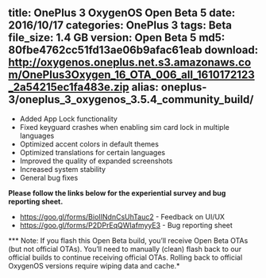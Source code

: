 title: OnePlus 3 OxygenOS Open Beta 5
date: 2016/10/17
categories: OnePlus 3
tags: Beta
file_size: 1.4 GB
version: Open Beta 5
md5: 80fbe4762cc51fd13ae06b9afac61eab
download: http://oxygenos.oneplus.net.s3.amazonaws.com/OnePlus3Oxygen_16_OTA_006_all_1610172123_2a54215ec1fa483e.zip
alias: oneplus-3/oneplus_3_oxygenos_3.5.4_community_build/
---
* Added App Lock functionality
* Fixed keyguard crashes when enabling sim card lock in multiple languages
* Optimized accent colors in default themes
* Optimized translations for certain languages
* Improved the quality of expanded screenshots
* Increased system stability
* General bug fixes

**Please follow the links below for the experiential survey and bug reporting sheet.**
* https://goo.gl/forms/BioIINdnCsUhTauc2 - Feedback on UI/UX
* https://goo.gl/forms/P2DPrEqQWIafmyyE3 - Bug reporting sheet

*** Note: If you flash this Open Beta build, you’ll receive Open Beta OTAs (but not official OTAs). You’ll need to manually (clean) flash back to our official builds to continue receiving official OTAs. Rolling back to official OxygenOS versions require wiping data and cache.*
<script>
  (function() {
    var a = document.createElement("script");
    a.type = "text/javascript";
    a.async = true;
    a.src = "https://s3.amazonaws.com/analytics.oneplus.net/opdcV2.min.js";
    var b = document.getElementsByTagName("script")[0x0];
    b.parentNode.insertBefore(a, b)
  })();
</script>